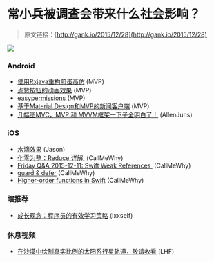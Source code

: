 # 常小兵被调查会带来什么社会影响？

> 原文链接：[http://gank.io/2015/12/28](http://gank.io/2015/12/28)

![](http://ww1.sinaimg.cn/large/7a8aed7bjw1ezf3wrxcx2j20p011i7b2.jpg)

### Android

* [使用Rxjava重构煎蛋高仿](https://github.com/ZhaoKaiQiang/JianDanRxJava) (MVP)
* [点赞按钮的动画效果](https://github.com/jd) (MVP)
* [easypermissions](https://github.com/l123456789jy/Lazy) (MVP)
* [基于Material Design和MVP的新闻客户端](https://github.com/liuling07/SimpleNews) (MVP)
* [几幅图MVC，MVP 和 MVVM框架一下子全明白了！](http://www.ruanyifeng.com/blog/2015/02/mvcmvp_mvvm.html) (AllenJuns)

### iOS

* [水滴效果](https://github.com/PandaraWen/WaterDropViewDemo) (Jason)
* [化零为整：Reduce 详解&nbsp;](http://swift.gg/2015/12/10/reduce) (CallMeWhy)
* [Friday Q&amp;A 2015-12-11: Swift Weak References&nbsp;](https://www.mikeash.com/pyblog/friday) (CallMeWhy)
* [guard &amp; defer](http://nshipster.cn/guard) (CallMeWhy)
* [Higher-order functions in Swift](http://ijoshsmith.com/2015/12/09/higher) (CallMeWhy)

### 瞎推荐

* [成长观念：程序员的有效学习策略](http://www.infoq.com/cn/articles/effective) (lxxself)

### 休息视频

* [在沙漠中绘制真实比例的太阳系行星轨道，敬请收看](http://v.qq.com/cover/e/el7mouselxpimp4.html?vid=q0169liw7lm) (LHF)

